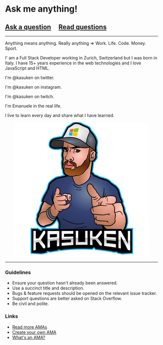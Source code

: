 # Ask me anything!

## [Ask a question](../../issues/new) &nbsp;&nbsp;&nbsp; [Read questions](../../issues?utf8=%E2%9C%93&q=is%3Aissue%20is%3Aclosed%20sort%3Aupdated-desc%20-label%3Ahidden)

---

Anything means anything. Really anything => Work. Life. Code. Money. Sport.

I' am a Full Stack Developer working in Zurich, Switzerland but I was born in Italy.
I have 15+ years experience in the web technologies and I love JavaScript and HTML.

I'm @kasuken on twitter.

I'm @kasuken on instagram.

I'm @kasuken on twitch.

I'm Emanuele in the real life.

I live to learn every day and share what I have learned.

<div align="center">
<img src="kasuken.png">
</div>

---

### Guidelines

- Ensure your question hasn't already been answered.
- Use a succinct title and description.
- Bugs & feature requests should be opened on the relevant issue tracker.
- Support questions are better asked on Stack Overflow.
- Be civil and polite.

### Links

- [Read more AMAs](https://github.com/sindresorhus/amas)
- [Create your own AMA](https://github.com/sindresorhus/amas/blob/master/create-ama.md)
- [What's an AMA?](https://en.wikipedia.org/wiki//r/IAmA)
